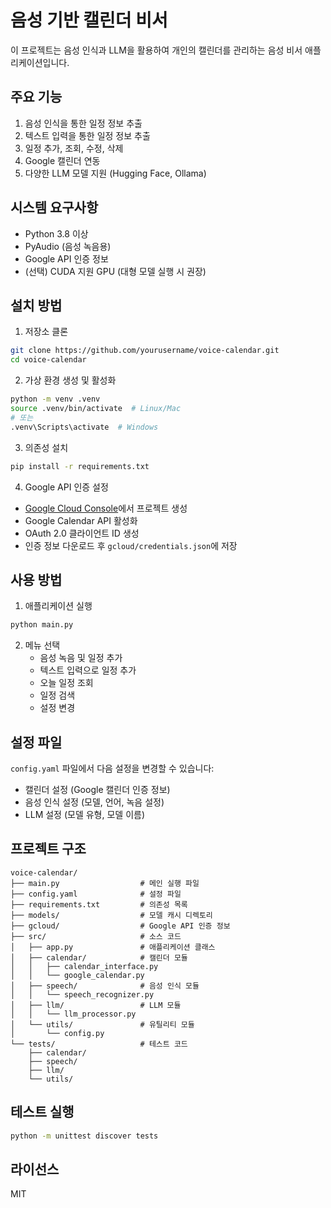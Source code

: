 # 음성 기반 캘린더 비서

이 프로젝트는 음성 인식과 LLM을 활용하여 개인의 캘린더를 관리하는 음성 비서 애플리케이션입니다.

## 주요 기능

1. 음성 인식을 통한 일정 정보 추출
2. 텍스트 입력을 통한 일정 정보 추출
3. 일정 추가, 조회, 수정, 삭제
4. Google 캘린더 연동
5. 다양한 LLM 모델 지원 (Hugging Face, Ollama)

## 시스템 요구사항

- Python 3.8 이상
- PyAudio (음성 녹음용)
- Google API 인증 정보
- (선택) CUDA 지원 GPU (대형 모델 실행 시 권장)

## 설치 방법

1. 저장소 클론

```bash
git clone https://github.com/yourusername/voice-calendar.git
cd voice-calendar
```

2. 가상 환경 생성 및 활성화

```bash
python -m venv .venv
source .venv/bin/activate  # Linux/Mac
# 또는
.venv\Scripts\activate  # Windows
```

3. 의존성 설치

```bash
pip install -r requirements.txt
```

4. Google API 인증 설정

- [Google Cloud Console](https://console.cloud.google.com/)에서 프로젝트 생성
- Google Calendar API 활성화
- OAuth 2.0 클라이언트 ID 생성
- 인증 정보 다운로드 후 `gcloud/credentials.json`에 저장

## 사용 방법

1. 애플리케이션 실행

```bash
python main.py
```

2. 메뉴 선택
   - 음성 녹음 및 일정 추가
   - 텍스트 입력으로 일정 추가
   - 오늘 일정 조회
   - 일정 검색
   - 설정 변경

## 설정 파일

`config.yaml` 파일에서 다음 설정을 변경할 수 있습니다:

- 캘린더 설정 (Google 캘린더 인증 정보)
- 음성 인식 설정 (모델, 언어, 녹음 설정)
- LLM 설정 (모델 유형, 모델 이름)

## 프로젝트 구조

```
voice-calendar/
├── main.py                  # 메인 실행 파일
├── config.yaml              # 설정 파일
├── requirements.txt         # 의존성 목록
├── models/                  # 모델 캐시 디렉토리
├── gcloud/                  # Google API 인증 정보
├── src/                     # 소스 코드
│   ├── app.py               # 애플리케이션 클래스
│   ├── calendar/            # 캘린더 모듈
│   │   ├── calendar_interface.py
│   │   └── google_calendar.py
│   ├── speech/              # 음성 인식 모듈
│   │   └── speech_recognizer.py
│   ├── llm/                 # LLM 모듈
│   │   └── llm_processor.py
│   └── utils/               # 유틸리티 모듈
│       └── config.py
└── tests/                   # 테스트 코드
    ├── calendar/
    ├── speech/
    ├── llm/
    └── utils/
```

## 테스트 실행

```bash
python -m unittest discover tests
```

## 라이선스

MIT
